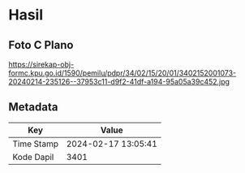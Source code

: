 # Hasil

## Foto C Plano

https://sirekap-obj-formc.kpu.go.id/1590/pemilu/pdpr/34/02/15/20/01/3402152001073-20240214-235126--37953c11-d9f2-41df-a194-95a05a39c452.jpg


## Metadata

| Key        | Value               |
| ---------- | ------------------- |
| Time Stamp | 2024-02-17 13:05:41 |
| Kode Dapil | 3401                |



